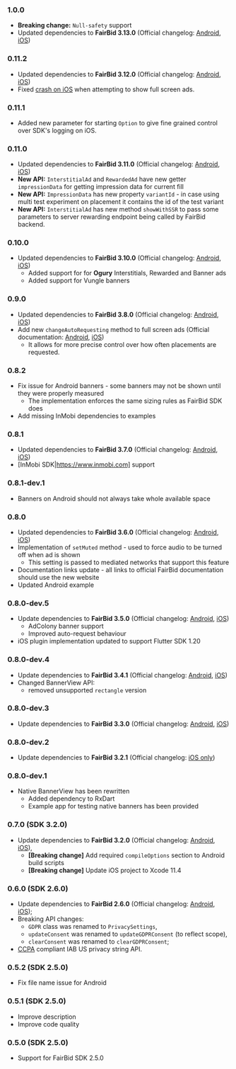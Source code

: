 ### 1.0.0
* **Breaking change:** `Null-safety` support
* Updated dependencies to **FairBid 3.13.0** (Official changelog: [Android](https://developer.fyber.com/hc/en-us/articles/360010205178-FairBid-Android-SDK-Changelog), [iOS](https://developer.fyber.com/hc/en-us/articles/360010021878-FairBid-iOS-SDK-Changelog))

### 0.11.2
* Updated dependencies to **FairBid 3.12.0** (Official changelog: [Android](https://developer.fyber.com/hc/en-us/articles/360010205178-FairBid-Android-SDK-Changelog), [iOS](https://developer.fyber.com/hc/en-us/articles/360010021878-FairBid-iOS-SDK-Changelog))
* Fixed [crash on iOS](https://github.com/ukasz123/fairbid_flutter/pull/21) when attempting to show full screen ads.

### 0.11.1
* Added new parameter for starting `Option` to give fine grained control over SDK's logging on iOS.

### 0.11.0
* Updated dependencies to **FairBid 3.11.0** (Official changelog: [Android](https://developer.fyber.com/hc/en-us/articles/360010205178-FairBid-Android-SDK-Changelog), [iOS](https://developer.fyber.com/hc/en-us/articles/360010021878-FairBid-iOS-SDK-Changelog))
* **New API:** `InterstitialAd` and `RewardedAd` have new getter `impressionData` for getting impression data for current fill
* **New API:** `ImpressionData` has new property `variantId` - in case using multi test experiment on placement it contains the id of the test variant
* **New API:** `InterstitialAd` has new method `showWithSSR` to pass some parameters to server rewarding endpoint being called by FairBid backend.

### 0.10.0
* Updated dependencies to **FairBid 3.10.0** (Official changelog: [Android](https://developer.fyber.com/hc/en-us/articles/360010205178-FairBid-Android-SDK-Changelog), [iOS](https://developer.fyber.com/hc/en-us/articles/360010021878-FairBid-iOS-SDK-Changelog))
  * Added support for for **Ogury** Interstitials, Rewarded and Banner ads
  * Added support for Vungle banners

### 0.9.0
* Updated dependencies to **FairBid 3.8.0** (Official changelog: [Android](https://developer.fyber.com/hc/en-us/articles/360010205178-FairBid-Android-SDK-Changelog), [iOS](https://developer.fyber.com/hc/en-us/articles/360010021878-FairBid-iOS-SDK-Changelog))
* Add new `changeAutoRequesting` method to full screen ads (Official documentation: [Android](https://developer.fyber.com/hc/en-us/articles/360010251798-Auto-Request#auto-request-configuration-per-placement-0-2), [iOS](https://developer.fyber.com/hc/en-us/articles/360009940017-Auto-Request#auto-request-configuration-per-placement-0-2))
  * It allows for more precise control over how often placements are requested.

### 0.8.2
* Fix issue for Android banners - some banners may not be shown until they were properly measured
  * The implementation enforces the same sizing rules as FairBid SDK does
* Add missing InMobi dependencies to examples

### 0.8.1
* Updated dependencies to **FairBid 3.7.0** (Official changelog: [Android](https://developer.fyber.com/hc/en-us/articles/360010205178-FairBid-Android-SDK-Changelog), [iOS](https://developer.fyber.com/hc/en-us/articles/360010021878-FairBid-iOS-SDK-Changelog))
* [InMobi SDK|https://www.inmobi.com] support

### 0.8.1-dev.1
* Banners on Android should not always take whole available space

### 0.8.0
* Updated dependencies to **FairBid 3.6.0** (Official changelog: [Android](https://developer.fyber.com/hc/en-us/articles/360010205178-FairBid-Android-SDK-Changelog#version-3-6-0-0-0), [iOS](https://developer.fyber.com/hc/en-us/articles/360010021878-FairBid-iOS-SDK-Changelog#version-3-6-0-0-0))
* Implementation of `setMuted` method - used to force audio to be turned off when ad is shown
  * This setting is passed to mediated networks that support this feature
* Documentation links update - all links to official FairBid documentation should use the new website
* Updated Android example 

### 0.8.0-dev.5
* Update dependencies to **FairBid 3.5.0** (Official changelog: [Android](https://dev-android.fyber.com/docs/fairbid-sdk#version-350), [iOS](https://dev-ios.fyber.com/docs/fairbid-sdk#version-350))
  * AdColony banner support
  * Improved auto-request behaviour
* iOS plugin implementation updated to support Flutter SDK 1.20

### 0.8.0-dev.4
* Update dependencies to **FairBid 3.4.1** (Official changelog: [Android](https://dev-android.fyber.com/docs/fairbid-sdk#version-341), [iOS](https://dev-ios.fyber.com/docs/fairbid-sdk#version-341))
* Changed BannerView API:
  * removed unsupported `rectangle` version

### 0.8.0-dev.3
* Update dependencies to **FairBid 3.3.0** (Official changelog: [Android](https://dev-android.fyber.com/docs/fairbid-sdk#version-330), [iOS](https://dev-ios.fyber.com/docs/fairbid-sdk#version-330))

### 0.8.0-dev.2
* Update dependencies to **FairBid 3.2.1** (Official changelog: [iOS only](https://dev-ios.fyber.com/docs/fairbid-sdk#version-321))

### 0.8.0-dev.1
* Native BannerView has been rewritten
  * Added dependency to RxDart
  * Example app for testing native banners has been provided

### 0.7.0 (SDK 3.2.0)
* Update dependencies to **FairBid 3.2.0** (Official changelog: [Android](https://dev-android.fyber.com/docs/fairbid-sdk), [iOS](https://dev-ios.fyber.com/docs/fairbid-sdk)),
    * **[Breaking change]** Add required `compileOptions` section to Android build scripts
    * **[Breaking change]** Update iOS project to Xcode 11.4
### 0.6.0 (SDK 2.6.0)
* Update dependencies to **FairBid 2.6.0** (Official changelog: [Android](https://dev-android.fyber.com/docs/fairbid-sdk), [iOS](https://dev-ios.fyber.com/docs/fairbid-sdk));
* Breaking API changes:
    * `GDPR` class was renamed to `PrivacySettings`,
    * `updateConsent` was renamed to `updateGDPRConsent` (to reflect scope),
    * `clearConsent` was renamed to `clearGDPRConsent`;
* [CCPA](https://dev-android.fyber.com/docs/ccpa-consent-settings) compliant IAB US privacy string API.

### 0.5.2 (SDK 2.5.0)
* Fix file name issue for Android

### 0.5.1 (SDK 2.5.0)
* Improve description
* Improve code quality

### 0.5.0 (SDK 2.5.0)
* Support for FairBid SDK 2.5.0
